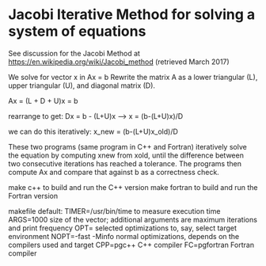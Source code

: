 # Jacobi Iterative Method for solving a system of equations

See discussion for the Jacobi Method at
 https://en.wikipedia.org/wiki/Jacobi_method  (retrieved March 2017)

  We solve for vector x in Ax = b
    Rewrite the matrix A as a
       lower triangular (L),
       upper triangular (U),
    and diagonal matrix (D).

  Ax = (L + D + U)x = b

  rearrange to get: Dx = b - (L+U)x  -->   x = (b-(L+U)x)/D

  we can do this iteratively: x_new = (b-(L+U)x_old)/D

These two programs (same program in C++ and Fortran)
iteratively solve the equation by computing xnew from
xold, until the difference between two consecutive
iterations has reached a tolerance.  The programs then
compute Ax and compare that against b as a correctness check.

make c++ to build and run the C++ version
make fortran to build and run the Fortran version

makefile default:
TIMER=/usr/bin/time	to measure execution time
ARGS=1000		size of the vector; additional arguments are maximum iterations and print frequency
OPT=			selected optimizations to, say, select target environment
NOPT=-fast -Minfo	normal optimizations, depends on the compilers used and target
CPP=pgc++		C++ compiler
FC=pgfortran		Fortran compiler
